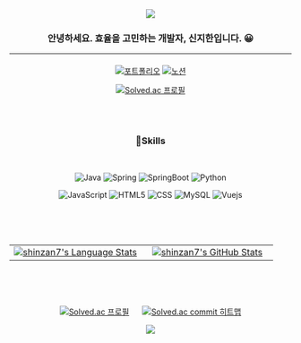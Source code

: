 <div align="center">
<img src="https://capsule-render.vercel.app/api?type=waving&color=20:b0c4de,100:FFC4AB&height=250&text=Jihan's%20Github&animation=fadeIn&fontColor=ffffff&fontAlignY=40&fontSize=45" />
<div align="center">

<!-- 소개 -->
<h3>안녕하세요. 효율을 고민하는 개발자, 신지한입니다. 😀</h3>
<hr>
<h4></h4>

<!-- 뱃지 
<a href="[1. 연결하고싶은 사이트 url]" target="_blank"><img src="https://img.shields.io/badge/[2. 등록하려는 이름]-[3. #을 뺀 나머지 색깔코드]?style=flat-square&logo=[4. 로고명(아이콘명)]&logoColor=white"/></a> -->  

[![포트폴리오](https://img.shields.io/badge/Portfolio-FF5A5F?style=for-the-badge&logo=moleculer&logoColor=white)](https://great-glade-b7b.notion.site/25ad04585a004da6a5776add05e23109)
[![노션](https://img.shields.io/badge/Notion-black?style=for-the-badge&logo=notion&logoColor=white)](https://great-glade-b7b.notion.site/25ad04585a004da6a5776add05e23109)

[![Solved.ac
프로필](http://mazassumnida.wtf/api/mini/generate_badge?boj=shinzan)](https://solved.ac/profile/shinzan)
  
 </div>

 <br><br>
 
<div align=center>

### 💪Skills
<br>
 
![Java](https://img.shields.io/badge/Java-007396.svg?&style=for-the-badge&logo=java&logoColor=white)
![Spring](https://img.shields.io/badge/Spring-6DB33F.svg?&style=for-the-badge&logo=Spring&logoColor=white)
![SpringBoot](https://img.shields.io/badge/springboot-6DB33F?&style=for-the-badge&logo=springboot&logoColor=white)
![Python](https://img.shields.io/badge/Python-3776AB.svg?&style=for-the-badge&logo=Python&logoColor=white)

![JavaScript](https://img.shields.io/badge/JavaScript-F7DF1E.svg?&style=for-the-badge&logo=JavaScript&logoColor=white)
![HTML5](https://img.shields.io/badge/HTML5-E34F26.svg?&style=for-the-badge&logo=HTML5&logoColor=white)
![CSS](https://img.shields.io/badge/css-1572B6?style=for-the-badge&logo=css3&logoColor=white)
![MySQL](https://img.shields.io/badge/MySQL-4479A1.svg?&style=for-the-badge&logo=MySQL&logoColor=white)
![Vuejs](https://img.shields.io/badge/vue.js-4FC08D?style=for-the-badge&logo=vue.js&logoColor=white)

 <br>
 <br>
 <br>
 <table width="100%">
    <tbody>
      <tr>
        <td width="50%" style="border: none !important;">
        <div align="center" width="100%">
          <a href="https://github.com/shinzan7">
            <img src="https://github-readme-stats.vercel.app/api/top-langs/?username=shinzan7&hide=ruby&layout=compact&hide_border=true&langs_count=6" alt="shinzan7's Language Stats" vertical-align="middle"/>
          </a>
        </div>
        </td>
        <td width="50%" style="border: none !important;">
        <div align="center" width="100%">
          <a href="https://github.com/shinzan7">
            <img src="https://github-readme-stats.vercel.app/api?username=shinzan7&show_icons=true&hide_border=true" alt="shinzan7's GitHub Stats" vertical-align="middle"/>
          </a>
        </div>
        </td>
      </tr>
    </tbody>
  <table>

<br>
<br>
 <br>

[![Solved.ac 
프로필](http://mazassumnida.wtf/api/v2/generate_badge?boj=ashha)](https://solved.ac/ashha)
&nbsp;&nbsp;&nbsp;&nbsp;
[![Solved.ac commit 히트맵](http://mazandi.herokuapp.com/api?handle=ashha&theme=warm)](https://solved.ac/ashha)

</div>

<img src="https://capsule-render.vercel.app/api?type=waving&color=20:b0c4de,100:FFC4AB&height=200&reversal=true&section=footer" />

<!--
**chohyean/chohyean** is a ✨ _special_ ✨ repository because its `README.md` (this file) appears on your GitHub profile.

Here are some ideas to get you started:

- 🔭 I’m currently working on ...
- 🌱 I’m currently learning ...
- 👯 I’m looking to collaborate on ...
- 🤔 I’m looking for help with ...
- 💬 Ask me about ...
- 📫 How to reach me: ...
- 😄 Pronouns: ...
- ⚡ Fun fact: ...
-->
